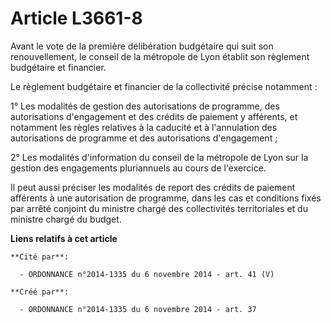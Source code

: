 # Article L3661-8

Avant le vote de la première délibération budgétaire qui suit son renouvellement, le conseil de la métropole de Lyon établit
son règlement budgétaire et financier. 

Le règlement budgétaire et financier de la collectivité précise notamment : 

1° Les modalités de gestion des autorisations de programme, des autorisations d'engagement et des crédits de paiement y
afférents, et notamment les règles relatives à la caducité et à l'annulation des autorisations de programme et des
autorisations d'engagement ; 

2° Les modalités d'information du conseil de la métropole de Lyon sur la gestion des engagements pluriannuels au cours de
l'exercice. 

Il peut aussi préciser les modalités de report des crédits de paiement afférents à une autorisation de programme, dans les
cas et conditions fixés par arrêté conjoint du ministre chargé des collectivités territoriales et du ministre chargé du
budget.

**Liens relatifs à cet article**

	**Cité par**:

	  - ORDONNANCE n°2014-1335 du 6 novembre 2014 - art. 41 (V)

	**Créé par**:

	  - ORDONNANCE n°2014-1335 du 6 novembre 2014 - art. 37
